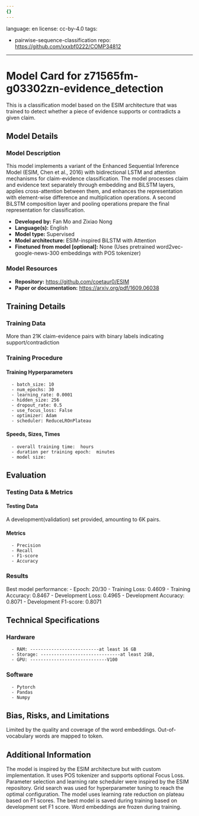 ```yaml
---
{}
---
```

language: en
license: cc-by-4.0
tags:
- pairwise-sequence-classification
repo: https://github.com/xxxbf0222/COMP34812

---

# Model Card for z71565fm-g03302zn-evidence_detection

<!-- Provide a quick summary of what the model is/does. -->

This is a classification model based on the ESIM architecture that was trained to detect whether a piece of evidence supports or contradicts a given claim.


## Model Details

### Model Description

<!-- Provide a longer summary of what this model is. -->

This model implements a variant of the Enhanced Sequential Inference Model (ESIM, Chen et al., 2016) with bidirectional LSTM and attention mechanisms for claim-evidence classification. The model processes claim and evidence text separately through embedding and BiLSTM layers, applies cross-attention between them, and enhances the representation with element-wise difference and multiplication operations. A second BiLSTM composition layer and pooling operations prepare the final representation for classification.

- **Developed by:** Fan Mo and Zixiao Nong
- **Language(s):** English
- **Model type:** Supervised
- **Model architecture:** ESIM-inspired BiLSTM with Attention
- **Finetuned from model [optional]:** None (Uses pretrained word2vec-google-news-300 embeddings with POS tokenizer)

### Model Resources

<!-- Provide links where applicable. -->

- **Repository:** https://github.com/coetaur0/ESIM
- **Paper or documentation:** https://arxiv.org/pdf/1609.06038

## Training Details

### Training Data

<!-- This is a short stub of information on the training data that was used, and documentation related to data pre-processing or additional filtering (if applicable). -->

More than 21K claim-evidence pairs with binary labels indicating support/contradiction

### Training Procedure

<!-- This relates heavily to the Technical Specifications. Content here should link to that section when it is relevant to the training procedure. -->

#### Training Hyperparameters

<!-- This is a summary of the values of hyperparameters used in training the model. -->


      - batch_size: 10
      - num_epochs: 30
      - learning_rate: 0.0001
      - hidden_size: 256
      - dropout_rate: 0.5
      - use_focus_loss: False
      - optimizer: Adam
      - scheduler: ReduceLROnPlateau

#### Speeds, Sizes, Times

<!-- This section provides information about how roughly how long it takes to train the model and the size of the resulting model. -->


      - overall training time:  hours
      - duration per training epoch:  minutes
      - model size: 

## Evaluation

<!-- This section describes the evaluation protocols and provides the results. -->

### Testing Data & Metrics

#### Testing Data

<!-- This should describe any evaluation data used (e.g., the development/validation set provided). -->

A development(validation) set provided, amounting to 6K pairs.

#### Metrics

<!-- These are the evaluation metrics being used. -->


      - Precision
      - Recall
      - F1-score
      - Accuracy

### Results

Best model performance:
      - Epoch: 20/30
      - Training Loss: 0.4609
      - Training Accuracy: 0.8467
      - Development Loss: 0.4965
      - Development Accuracy: 0.8071
      - Development F1-score: 0.8071

## Technical Specifications

### Hardware


      - RAM: --------------------------at least 16 GB
      - Storage: ------------------------------at least 2GB,
      - GPU: -----------------------------V100

### Software


      - Pytorch
      - Pandas
      - Numpy

## Bias, Risks, and Limitations

<!-- This section is meant to convey both technical and sociotechnical limitations. -->

Limited by the quality and coverage of the word embeddings.
      Out-of-vocabulary words are mapped to <unk> token.

## Additional Information

<!-- Any other information that would be useful for other people to know. -->

The model is inspired by the ESIM architecture but with custom implementation. It uses POS tokenizer and supports optional Focus Loss. Parameter selection and learning rate scheduler were inspired by the ESIM repository. Grid search was used for hyperparameter tuning to reach the optimal configuration. The model uses learning rate reduction on plateau based on F1 scores. The best model is saved during training based on development set F1 score. Word embeddings are frozen during training.
